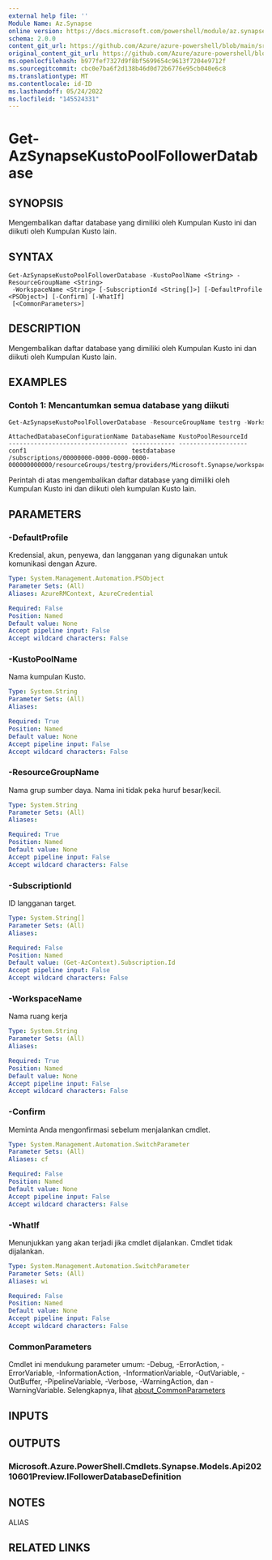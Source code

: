 ```yaml
---
external help file: ''
Module Name: Az.Synapse
online version: https://docs.microsoft.com/powershell/module/az.synapse/get-azsynapsekustopoolfollowerdatabase
schema: 2.0.0
content_git_url: https://github.com/Azure/azure-powershell/blob/main/src/Synapse/Synapse/help/Get-AzSynapseKustoPoolFollowerDatabase.md
original_content_git_url: https://github.com/Azure/azure-powershell/blob/main/src/Synapse/Synapse/help/Get-AzSynapseKustoPoolFollowerDatabase.md
ms.openlocfilehash: b977fef7327d9f8bf5699654c9613f7204e9712f
ms.sourcegitcommit: cbc0e7ba6f2d138b46d0d72b6776e95cb040e6c8
ms.translationtype: MT
ms.contentlocale: id-ID
ms.lasthandoff: 05/24/2022
ms.locfileid: "145524331"
---
```

# Get-AzSynapseKustoPoolFollowerDatabase

## SYNOPSIS
Mengembalikan daftar database yang dimiliki oleh Kumpulan Kusto ini dan diikuti oleh Kumpulan Kusto lain.

## SYNTAX

```
Get-AzSynapseKustoPoolFollowerDatabase -KustoPoolName <String> -ResourceGroupName <String>
 -WorkspaceName <String> [-SubscriptionId <String[]>] [-DefaultProfile <PSObject>] [-Confirm] [-WhatIf]
 [<CommonParameters>]
```

## DESCRIPTION
Mengembalikan daftar database yang dimiliki oleh Kumpulan Kusto ini dan diikuti oleh Kumpulan Kusto lain.

## EXAMPLES

### Contoh 1: Mencantumkan semua database yang diikuti
```powershell
Get-AzSynapseKustoPoolFollowerDatabase -ResourceGroupName testrg -WorkspaceName testws -KustoPoolName testkustopool
```

```output
AttachedDatabaseConfigurationName DatabaseName KustoPoolResourceId
--------------------------------- ------------ -------------------
conf1                             testdatabase /subscriptions/00000000-0000-0000-0000-000000000000/resourceGroups/testrg/providers/Microsoft.Synapse/workspaces/testws/kustoPools/followerpool
```

Perintah di atas mengembalikan daftar database yang dimiliki oleh Kumpulan Kusto ini dan diikuti oleh kumpulan Kusto lain.

## PARAMETERS

### -DefaultProfile
Kredensial, akun, penyewa, dan langganan yang digunakan untuk komunikasi dengan Azure.

```yaml
Type: System.Management.Automation.PSObject
Parameter Sets: (All)
Aliases: AzureRMContext, AzureCredential

Required: False
Position: Named
Default value: None
Accept pipeline input: False
Accept wildcard characters: False
```

### -KustoPoolName
Nama kumpulan Kusto.

```yaml
Type: System.String
Parameter Sets: (All)
Aliases:

Required: True
Position: Named
Default value: None
Accept pipeline input: False
Accept wildcard characters: False
```

### -ResourceGroupName
Nama grup sumber daya.
Nama ini tidak peka huruf besar/kecil.

```yaml
Type: System.String
Parameter Sets: (All)
Aliases:

Required: True
Position: Named
Default value: None
Accept pipeline input: False
Accept wildcard characters: False
```

### -SubscriptionId
ID langganan target.

```yaml
Type: System.String[]
Parameter Sets: (All)
Aliases:

Required: False
Position: Named
Default value: (Get-AzContext).Subscription.Id
Accept pipeline input: False
Accept wildcard characters: False
```

### -WorkspaceName
Nama ruang kerja

```yaml
Type: System.String
Parameter Sets: (All)
Aliases:

Required: True
Position: Named
Default value: None
Accept pipeline input: False
Accept wildcard characters: False
```

### -Confirm
Meminta Anda mengonfirmasi sebelum menjalankan cmdlet.

```yaml
Type: System.Management.Automation.SwitchParameter
Parameter Sets: (All)
Aliases: cf

Required: False
Position: Named
Default value: None
Accept pipeline input: False
Accept wildcard characters: False
```

### -WhatIf
Menunjukkan yang akan terjadi jika cmdlet dijalankan.
Cmdlet tidak dijalankan.

```yaml
Type: System.Management.Automation.SwitchParameter
Parameter Sets: (All)
Aliases: wi

Required: False
Position: Named
Default value: None
Accept pipeline input: False
Accept wildcard characters: False
```

### CommonParameters
Cmdlet ini mendukung parameter umum: -Debug, -ErrorAction, -ErrorVariable, -InformationAction, -InformationVariable, -OutVariable, -OutBuffer, -PipelineVariable, -Verbose, -WarningAction, dan -WarningVariable. Selengkapnya, lihat [about_CommonParameters](http://go.microsoft.com/fwlink/?LinkID=113216)

## INPUTS

## OUTPUTS

### Microsoft.Azure.PowerShell.Cmdlets.Synapse.Models.Api20210601Preview.IFollowerDatabaseDefinition

## NOTES

ALIAS

## RELATED LINKS

